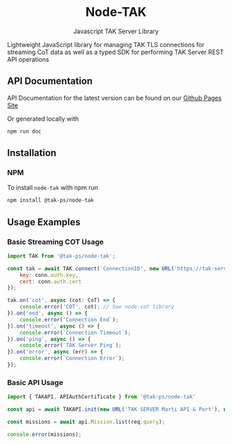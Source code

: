 <h1 align=center>Node-TAK</h1>
<p align=center>Javascript TAK Server Library</p>

Lightweight JavaScript library for managing TAK TLS connections for streaming CoT data
as well as a typed SDK for performing TAK Server REST API operations

## API Documentation

API Documentation for the latest version can be found on our [Github Pages Site](https://dfpc-coe.github.io/node-tak/)

Or generated locally with

```sh
npm run doc

```

## Installation

### NPM

To install `node-tak` with npm run

```bash
npm install @tak-ps/node-tak
```

## Usage Examples

### Basic Streaming COT Usage

```js
import TAK from '@tak-ps/node-tak';

const tak = await TAK.connect('ConnectionID', new URL('https://tak-server.com:8089'), {
    key: conn.auth.key,
    cert: conn.auth.cert
});

tak.on('cot', async (cot: CoT) => {
    console.error('COT', cot); // See node-cot library
}).on('end', async () => {
    console.error(`Connection End`);
}).on('timeout', async () => {
    console.error(`Connection Timeout`);
}).on('ping', async () => {
    console.error(`TAK Server Ping`);
}).on('error', async (err) => {
    console.error(`Connection Error`);
});

```

### Basic API Usage

```js
import { TAKAPI, APIAuthCertificate } from '@tak-ps/node-tak'

const api = await TAKAPI.init(new URL('TAK SERVER Marti API & Port'), new APIAuthCertificate(auth.cert, auth.key));

const missions = await api.Mission.list(req.query);

console.error(missions);
```
